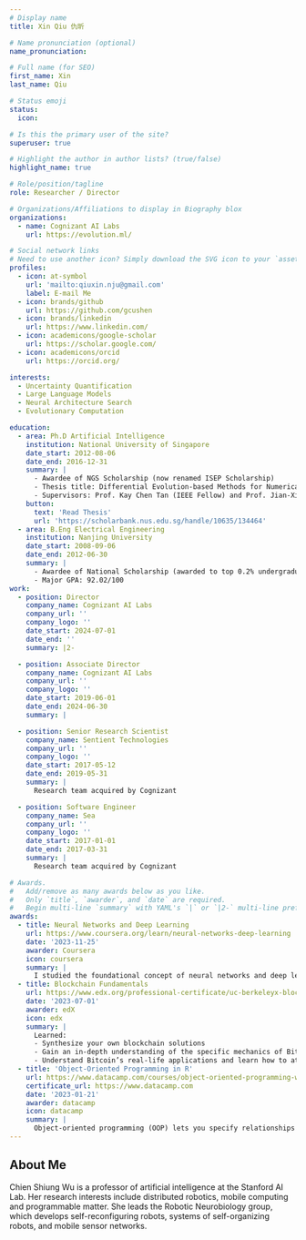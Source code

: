 ```yaml
---
# Display name
title: Xin Qiu 仇昕

# Name pronunciation (optional)
name_pronunciation:

# Full name (for SEO)
first_name: Xin
last_name: Qiu

# Status emoji
status:
  icon:

# Is this the primary user of the site?
superuser: true

# Highlight the author in author lists? (true/false)
highlight_name: true

# Role/position/tagline
role: Researcher / Director

# Organizations/Affiliations to display in Biography blox
organizations:
  - name: Cognizant AI Labs
    url: https://evolution.ml/

# Social network links
# Need to use another icon? Simply download the SVG icon to your `assets/media/icons/` folder.
profiles:
  - icon: at-symbol
    url: 'mailto:qiuxin.nju@gmail.com'
    label: E-mail Me
  - icon: brands/github
    url: https://github.com/gcushen
  - icon: brands/linkedin
    url: https://www.linkedin.com/
  - icon: academicons/google-scholar
    url: https://scholar.google.com/
  - icon: academicons/orcid
    url: https://orcid.org/

interests:
  - Uncertainty Quantification
  - Large Language Models
  - Neural Architecture Search
  - Evolutionary Computation

education:
  - area: Ph.D Artificial Intelligence
    institution: National University of Singapore
    date_start: 2012-08-06
    date_end: 2016-12-31
    summary: |
      - Awardee of NGS Scholarship (now renamed ISEP Scholarship)
      - Thesis title: Differential Evolution-based Methods for Numerical Optimization
      - Supervisors: Prof. Kay Chen Tan (IEEE Fellow) and Prof. Jian-Xin Xu (IEEE Fellow)
    button:
      text: 'Read Thesis'
      url: 'https://scholarbank.nus.edu.sg/handle/10635/134464'
  - area: B.Eng Electrical Engineering
    institution: Nanjing University
    date_start: 2008-09-06
    date_end: 2012-06-30
    summary: |
      - Awardee of National Scholarship (awarded to top 0.2% undergraduate students in China)
      - Major GPA: 92.02/100
work:
  - position: Director
    company_name: Cognizant AI Labs
    company_url: ''
    company_logo: ''
    date_start: 2024-07-01
    date_end: ''
    summary: |2-

  - position: Associate Director
    company_name: Cognizant AI Labs
    company_url: ''
    company_logo: ''
    date_start: 2019-06-01
    date_end: 2024-06-30
    summary: |

  - position: Senior Research Scientist
    company_name: Sentient Technologies
    company_url: ''
    company_logo: ''
    date_start: 2017-05-12
    date_end: 2019-05-31
    summary: |
      Research team acquired by Cognizant

  - position: Software Engineer
    company_name: Sea
    company_url: ''
    company_logo: ''
    date_start: 2017-01-01
    date_end: 2017-03-31
    summary: |
      Research team acquired by Cognizant

# Awards.
#   Add/remove as many awards below as you like.
#   Only `title`, `awarder`, and `date` are required.
#   Begin multi-line `summary` with YAML's `|` or `|2-` multi-line prefix and indent 2 spaces below.
awards:
  - title: Neural Networks and Deep Learning
    url: https://www.coursera.org/learn/neural-networks-deep-learning
    date: '2023-11-25'
    awarder: Coursera
    icon: coursera
    summary: |
      I studied the foundational concept of neural networks and deep learning. By the end, I was familiar with the significant technological trends driving the rise of deep learning; build, train, and apply fully connected deep neural networks; implement efficient (vectorized) neural networks; identify key parameters in a neural network’s architecture; and apply deep learning to your own applications.
  - title: Blockchain Fundamentals
    url: https://www.edx.org/professional-certificate/uc-berkeleyx-blockchain-fundamentals
    date: '2023-07-01'
    awarder: edX
    icon: edx
    summary: |
      Learned:
      - Synthesize your own blockchain solutions
      - Gain an in-depth understanding of the specific mechanics of Bitcoin
      - Understand Bitcoin’s real-life applications and learn how to attack and destroy Bitcoin, Ethereum, smart contracts and Dapps, and alternatives to Bitcoin’s Proof-of-Work consensus algorithm
  - title: 'Object-Oriented Programming in R'
    url: https://www.datacamp.com/courses/object-oriented-programming-with-s3-and-r6-in-r
    certificate_url: https://www.datacamp.com
    date: '2023-01-21'
    awarder: datacamp
    icon: datacamp
    summary: |
      Object-oriented programming (OOP) lets you specify relationships between functions and the objects that they can act on, helping you manage complexity in your code. This is an intermediate level course, providing an introduction to OOP, using the S3 and R6 systems. S3 is a great day-to-day R programming tool that simplifies some of the functions that you write. R6 is especially useful for industry-specific analyses, working with web APIs, and building GUIs.
---
```


## About Me

Chien Shiung Wu is a professor of artificial intelligence at the Stanford AI Lab. Her research interests include distributed robotics, mobile computing and programmable matter. She leads the Robotic Neurobiology group, which develops self-reconfiguring robots, systems of self-organizing robots, and mobile sensor networks.
